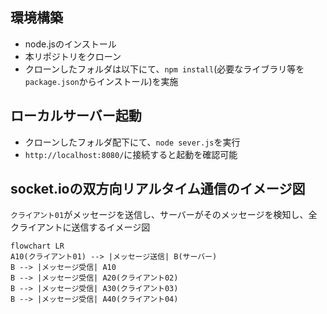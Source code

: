 ## 環境構築
- node.jsのインストール
- 本リポジトリをクローン
- クローンしたフォルダは以下にて、`npm install`(必要なライブラリ等を`package.json`からインストール)を実施

## ローカルサーバー起動
- クローンしたフォルダ配下にて、`node sever.js`を実行
- `http://localhost:8080/`に接続すると起動を確認可能

## socket.ioの双方向リアルタイム通信のイメージ図
`クライアント01`がメッセージを送信し、サーバーがそのメッセージを検知し、全クライアントに送信するイメージ図
```mermaid
flowchart LR
A10(クライアント01) --> |メッセージ送信| B(サーバー)
B --> |メッセージ受信| A10
B --> |メッセージ受信| A20(クライアント02)
B --> |メッセージ受信| A30(クライアント03)
B --> |メッセージ受信| A40(クライアント04)
```
